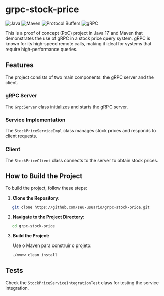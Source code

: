 # grpc-stock-price

![Java](https://img.shields.io/badge/Java-17-blue) 
![Maven](https://img.shields.io/badge/Maven-3.9.3-green) 
![Protocol Buffers](https://img.shields.io/badge/protoc-3.17.2-yellow) 
![gRPC](https://img.shields.io/badge/io.GRPC-1.40.1-red)

This is a proof of concept (PoC) project in Java 17 and Maven that demonstrates the use of gRPC in a stock price query system. gRPC is known for its high-speed remote calls, making it ideal for systems that require high-performance queries.

## Features

The project consists of two main components: the gRPC server and the client.

### gRPC Server

The `GrpcServer` class initializes and starts the gRPC server.

### Service Implementation

The `StockPriceServiceImpl` class manages stock prices and responds to client requests.

### Client

The `StockPriceClient` class connects to the server to obtain stock prices.

## How to Build the Project

To build the project, follow these steps:


1. **Clone the Repository:**
```sh
   git clone https://github.com/seu-usuario/grpc-stock-price.git
```

2. **Navigate to the Project Directory:**
```sh
   cd grpc-stock-price
```

3. **Build the Project:**

   Use o Maven para construir o projeto:
```sh
   ./mvnw clean install
```

## Tests

Check the `StockPriceServiceIntegrationTest` class for testing the service integration.
